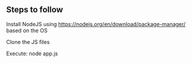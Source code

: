 Steps to follow
---------------

Install NodeJS using https://nodejs.org/en/download/package-manager/ based on the OS

Clone the JS files

Execute: node app.js

